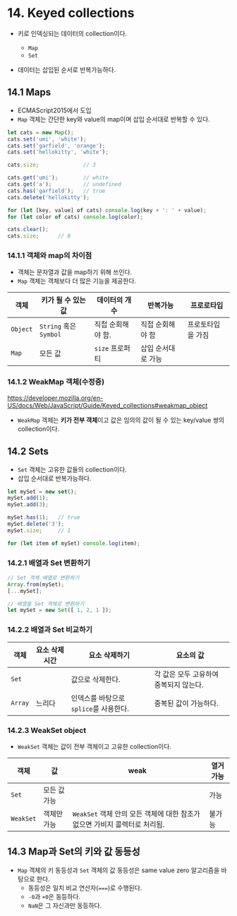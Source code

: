# 14. Keyed collections

- 키로 인덱싱되는 데이터의 collection이다.
  - `Map`
  - `Set`

- 데이터는 삽입된 순서로 반복가능하다.



## 14.1 Maps

- ECMAScript2015에서 도입
- `Map` 객체는 간단한 key와 value의 map이며 삽입 순서대로 반복할 수 있다.

```js
let cats = new Map();
cats.set('umi', 'white');
cats.set('garfield', 'orange');
cats.set('hellokitty', 'white');

cats.size;				// 3

cats.get('umi');		// white
cats.get('a');			// undefined
cats.has('garfield');	// true
cats.delete('hellokitty');

for (let [key, value] of cats) console.log(key + ': ' + value);
for (let color of cats) console.log(color);

cats.clear();
cats.size;		// 0
```



### 14.1.1 객체와 map의 차이점

- 객체는 문자열과 값을 map하기 위해 쓰인다.
- `Map` 객체는 객체보다 더 많은 기능을 제공한다.

| 객체     | 키가 될 수 있는 값     | 데이터의 개수     | 반복가능           | 프로로타입        |
| -------- | ---------------------- | ----------------- | ------------------ | ----------------- |
| `Object` | `String` 혹은 `Symbol` | 직접 순회해야 함. | 직접 순회해야 함   | 프로토타입을 가짐 |
| `Map`    | 모든 값                | `size` 프로퍼티   | 삽입 순서대로 가능 |                   |



### 14.1.2 WeakMap 객체(수정중)

https://developer.mozilla.org/en-US/docs/Web/JavaScript/Guide/Keyed_collections#weakmap_object

- `WeakMap` 객체는 **키가 전부 객체**이고 값은 임의의 값이 될 수 있는 key/value 쌍의 collection이다.



## 14.2 Sets

- `Set` 객체는 고유한 값들의 collection이다.
- 삽입 순서대로 반복가능하다.

```js
let mySet = new set();
mySet.add(1);
mySet.add(3);

mySet.has(1);	// true
mySet.delete('3');
mySet.size;		// 1

for (let item of mySet) console.log(item);
```



### 14.2.1 배열과 Set 변환하기

```js
// Set 객체 배열로 변환하기
Array.from(mySet);
[...mySet];

// 배열을 Set 객체로 변환하기
let mySet = new Set([ 1, 2, 1 ]);
```



### 14.2.2 배열과 Set 비교하기

| 객체    | 요소 삭제 시간 | 요소 삭제하기                          | 요소의 값                              |
| ------- | -------------- | -------------------------------------- | -------------------------------------- |
| `Set`   |                | 값으로 삭제한다.                       | 각 값은 모두 고유하여 중복되지 않는다. |
| `Array` | 느리다         | 인덱스를 바탕으로 `splice`를 사용한다. | 중복된 값이 가능하다.                  |



### 14.2.3 WeakSet object

- `WeakSet` 객체는 값이 전부 객체이고 고유한 collection이다.

| 객체      | 값           | weak                                                         | 열거가능 |
| --------- | ------------ | ------------------------------------------------------------ | -------- |
| `Set`     | 모든 값 가능 |                                                              | 가능     |
| `WeakSet` | 객체만 가능  | `WeakSet` 객체 안의 모든 객체에 대한 참조가 없으면 가비지 콜렉터로 처리됨. | 불가능   |



## 14.3 Map과 Set의 키와 값 동등성

- `Map` 객체의 키 동등성과 `Set` 객체의 값 동등성은 same value zero 알고리즘을 바탕으로 한다.
  - 동등성은 일치 비교 연산자(`===`)로 수행된다.
  - `-0`과 `+0`은 동등하다.
  - `NaN`은 그 자신과만 동등하다.

